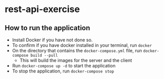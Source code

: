 # rest-api-exercise

## How to run the application ##
- Install Docker if you have not done so.
- To confirm if you have docker installed in your terminal, run `docker`
- On the directory that contains the `docker-compose.yml` file, run `docker-compose build --pull`
  - This will build the images for the server and the client
- Run `docker-compose up -d` to start the application
- To stop the application, run `docker-compose stop`
